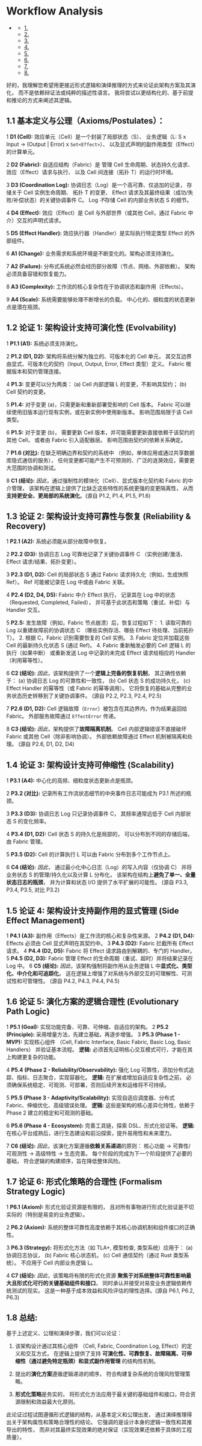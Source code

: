 #  Workflow Analysis

<!-- TOC START -->
- [ ](#1-1-1-1-1-1-1-workflow-analysis)
  - [1. ](#**基本定义与公理（axiomspostulates）：**)
  - [2. ](#**论证-1-架构设计支持可演化性-evolvability**)
  - [3. ](#**论证-2-架构设计支持可靠性与恢复-reliability-&-recovery**)
  - [4. ](#**论证-3-架构设计支持可伸缩性-scalability**)
  - [5. ](#**论证-4-架构设计支持副作用的显式管理-side-effect-management**)
  - [6. ](#**论证-5-演化方案的逻辑合理性-evolutionary-path-logic**)
  - [7. ](#**论证-6-形式化策略的合理性-formalism-strategy-logic**)
  - [8. ](#**总结**)
<!-- TOC END -->

好的，我理解您希望用更接近形式逻辑和演绎推理的方式来论证此架构方案及其演化，
而不是依赖辩证法或纯粹的描述性语言。
我将尝试以更结构化的、基于前提和推论的方式来阐述其逻辑。

## 1.1 **基本定义与公理（Axioms/Postulates）：**

1   **D1 (Cell):**
    效应单元（Cell）是一个封装了局部状态（S）、
    业务逻辑（L: S x Input -> (Output | Error) x `Set<Effect>`）、
    以及显式声明的副作用类型（Effect）的计算单元。

2   **D2 (Fabric):**
    自适应结构（Fabric）是
    管理 Cell 生命周期、状态持久化请求、
    效应（Effect）请求与执行、
    以及 Cell 间连接（拓扑 T）的运行时环境。

3   **D3 (Coordination Log):**
    协调日志（Log）是一个高可靠、仅追加的记录，
    存储关于 Cell 实例生命周期、
    拓扑 T 的变更、
    Effect 请求及其最终结果（成功/失败/补偿状态）的关键协调事件 C。
    Log *不*存储 Cell 的内部业务状态 S 的细节。

4   **D4 (Effect):**
    效应（Effect）是 Cell
    与外部世界（或其他 Cell，通过 Fabric 中介）交互的声明式请求。

5   **D5 (Effect Handler):**
    效应执行器（Handler）是实际执行特定类型 Effect 的外部组件。

6   **A1 (Change):**
    业务需求和系统环境是不断变化的。架构必须支持演化。

7   **A2 (Failure):**
    分布式系统必然会经历部分故障（节点、网络、外部依赖）。
    架构必须具备容错和恢复能力。

8   **A3 (Complexity):**
    工作流的核心复杂性在于协调状态和副作用（Effects）。

9   **A4 (Scale):**
    系统需要能够处理不断增长的负载。
    中心化的、细粒度的状态更新点是潜在瓶颈。

## 1.2 **论证 1: 架构设计支持可演化性 (Evolvability)**

1   **P1.1 (A1):**
    系统必须支持演化。

2   **P1.2 (D1, D2):**
    架构将系统分解为独立的、可版本化的 Cell 单元，
    其交互边界由显式、可版本化的契约（Input, Output, Error, Effect 类型）定义。
    Fabric 根据版本和契约管理连接。

4   **P1.3:**
    变更可以分为两类：
        (a) Cell 内部逻辑 L 的变更，不影响其契约；
        (b) Cell 契约的变更。

5   **P1.4:**
    对于变更 (a)，只需更新和重新部署受影响的 Cell 版本。
    Fabric 可以继续使用旧版本运行现有实例，或在新实例中使用新版本。
    影响范围局限于该 Cell 类型。

6   **P1.5:**
    对于变更 (b)，
    需要更新 Cell 版本，并可能需要更新直接依赖于该契约的其他 Cell，
    或者由 Fabric 引入适配器层。
    影响范围由契约的依赖关系确定。

7   **P1.6 (对比):**
    在缺乏明确边界和契约的系统中
    （例如，单体应用或通过共享数据库隐式通信的服务），
    任何变更都可能产生不可预测的、广泛的涟漪效应，需要更大范围的协调和测试。

8   **C1 (结论):**
    *因此*，通过强制性的模块化（Cell）、显式版本化契约和 Fabric 的中介管理，
    该架构在逻辑上提供了比缺乏这些特性的系统更强的变更隔离性，
    从而**支持更安全、更局部的系统演化**。(源自 P1.2, P1.4, P1.5, P1.6)

## 1.3 **论证 2: 架构设计支持可靠性与恢复 (Reliability & Recovery)**

1   **P2.1 (A2):**
    系统必须能从部分故障中恢复。

2   **P2.2 (D3):**
    协调日志 Log 可靠地记录了关键协调事件 C
    （实例创建/激活、Effect 请求/结果、拓扑变更）。

3   **P2.3 (D1, D2):**
    Cell 的局部状态 S 通过 Fabric 请求持久化（例如，生成快照 Ref）。
    Ref 可能被记录在 Log 中或由 Fabric 关联。

4   **P2.4 (D2, D4, D5):**
    Fabric 中介 Effect 执行，
    记录其在 Log 中的状态（Requested, Completed, Failed），
    并可基于此状态和策略（重试、补偿）与 Handler 交互。

5   **P2.5:**
    发生故障（例如，Fabric 节点崩溃）后，恢复过程如下：
    1.  读取可靠的 Log 以重建故障前的协调状态 C
        （哪些实例存活、哪些 Effect 待处理、当前拓扑 T）。
    2.  根据 C，Fabric 识别需要恢复的 Cell 实例。
    3.  Fabric 定位并加载这些 Cell 的最新持久化状态 S (通过 Ref)。
    4.  Fabric 重新触发必要的 Cell 逻辑 L 的执行（如果中断）
        或重新发送 Log 中记录的未完成 Effect 请求给相应的 Handler（利用幂等性）。

6   **C2 (结论):**
    *因此*，该架构提供了一个**逻辑上完备的恢复机制**，
    其正确性依赖于：
    (a) 协调日志 Log 的可靠性和一致性，
    (b) Cell 状态 S 的成功持久化，
    (c) Effect Handler 的幂等性（或 Fabric 的幂等调用）。
    它将恢复的基础从完整的业务状态历史转移到了关键协调事件。
    (源自 P2.2, P2.3, P2.4, P2.5)

7   **P2.6 (D1, D2):**
    Cell 逻辑故障（`Error`）被包含在其边界内，作为结果返回给 Fabric。
    外部服务故障通过 `EffectError` 传递。

8   **C3 (结论):**
    *因此*，架构提供了**故障隔离机制**。
    Cell 内部逻辑错误不直接破坏 Fabric 或其他 Cell（除非影响协调）。
    外部依赖故障通过 Effect 机制被隔离和处理。
    (源自 P2.6, D1, D2, D4)

## 1.4 **论证 3: 架构设计支持可伸缩性 (Scalability)**

1   **P3.1 (A4):**
    中心化的高频、细粒度状态更新点是瓶颈。

2   **P3.2 (对比):**
    记录所有工作流状态细节的中央事件日志可能成为 P3.1 所述的瓶颈。

3   **P3.3 (D3):**
    协调日志 Log 只记录协调事件 C，
    其频率通常远低于 Cell 内部状态 S 的变化频率。

4   **P3.4 (D1, D2):**
    Cell 状态 S 的持久化是局部的，
    可以分布到不同的存储后端，由 Fabric 管理。

5   **P3.5 (D2):**
    Cell 的计算执行 L 可以由 Fabric 分布到多个工作节点上。

6   **C4 (结论):**
    *因此*，
    通过最小化中心日志（Log）的写入内容（仅协调 C）
    并将业务状态 S 的管理/持久化以及计算 L 分布化，
    该架构在结构上**避免了单一、全量状态日志的瓶颈**，
    并为计算和状态 I/O 提供了水平扩展的可能性。
    (源自 P3.3, P3.4, P3.5, 对比 P3.2)

## 1.5 **论证 4: 架构设计支持副作用的显式管理 (Side Effect Management)**

1   **P4.1 (A3):**
    副作用（Effects）是工作流的核心和复杂性来源。
2   **P4.2 (D1, D4):**
    Effects 必须由 Cell 显式声明在其契约中。
3   **P4.3 (D2):**
    Fabric 拦截所有 Effect 请求。
4   **P4.4 (D2, D5):**
    Fabric 将 Effect 请求路由到解耦的、专门的 Handler。
5   **P4.5 (D2, D3):**
    Fabric 管理 Effect 的生命周期（重试、超时）并将结果记录在 Log 中。
6   **C5 (结论):**
    *因此*，该架构强制将副作用从业务逻辑 L 中**显式化、类型化、中介化和可追踪化**。
    这在逻辑上增强了对系统与外部交互的可理解性、可测试性和可管理性。
    (源自 P4.2, P4.3, P4.4, P4.5)

## 1.6 **论证 5: 演化方案的逻辑合理性 (Evolutionary Path Logic)**

1   **P5.1 (Goal):**
    实现功能完备、可靠、可伸缩、自适应的架构。
2   **P5.2 (Principle):**
    采用增量方法，先建立基础，再逐步增强。
3   **P5.3 (Phase 1 - MVP):**
    实现核心组件
    （Cell, Fabric Interface, Basic Fabric, Basic Log, Basic Handlers）
    并验证基本流程。
    **逻辑:**
    必须首先证明核心交互模式可行，才能在其上构建更复杂的功能。

4   **P5.4 (Phase 2 - Reliability/Observability):**
    强化 Log 可靠性，添加分布式追踪、指标、日志聚合，实现容器化。
    **逻辑:**
    在扩展或增加自适应复杂性之前，
    必须确保系统稳定、可观测、可部署，否则后续开发和运维将不可持续。

5   **P5.5 (Phase 3 - Adaptivity/Scalability):**
    实现自适应调度器、分布式 Fabric、伸缩优化、高级错误处理。
    **逻辑:**
    这些是架构的核心差异化特性，依赖于 Phase 2 建立的稳定和可观测的基础。

6   **P5.6 (Phase 4 - Ecosystem):**
    完善工具链，探索 DSL、形式化验证等。
    **逻辑:**
    在核心平台成熟后，进行生态建设和前沿探索，提升易用性和未来潜力。

7   **C6 (结论):**
    *因此*，该演化方案遵循**依赖关系递进**的原则：
        核心功能 -> 可靠性/可观测性 -> 高级特性 -> 生态完善。
        每个阶段的完成为下一个阶段提供了必要的基础，
        符合逻辑的构建顺序，旨在降低整体风险。

## 1.7 **论证 6: 形式化策略的合理性 (Formalism Strategy Logic)**

1   **P6.1 (Axiom):**
    形式化验证资源是有限的，
    且对所有事物进行形式化验证是不切实际的（特别是易变的业务逻辑）。

2   **P6.2 (Axiom):**
    系统的整体可靠性高度依赖于其核心协调机制和组件接口的正确性。

3   **P6.3 (Strategy):**
    将形式化方法（如 TLA+, 模型检查, 类型系统）应用于：
        (a) 协调日志协议，
        (b) Fabric 核心状态机，
        (c) Cell 通信契约（通过 Rust 类型系统）。
        不应用于 Cell 内部业务逻辑 L。

4   **C7 (结论):**
    *因此*，该策略将有限的形式化资源
    **聚焦于对系统整体可靠性影响最大且形式化可行的关键基础组件和接口**，
    同时承认并接受对易变业务逻辑依赖传统测试的现实。
    这是一种基于成本效益和风险评估的理性选择。(源自 P6.1, P6.2, P6.3)

## 1.8 **总结:**

基于上述定义、公理和演绎步骤，我们可以论证：

1. 该架构设计通过其核心组件
    （Cell, Fabric, Coordination Log, Effect）的定义和交互方式，
    在逻辑上提供了支持
    **可演化性、可靠恢复、故障隔离、可伸缩性（通过避免特定瓶颈）和显式副作用管理**
    的结构性机制。

2. 提出的**演化方案**遵循逻辑递进的顺序，
    符合构建复杂系统的合理风险管理策略。

3. **形式化策略**是务实的，
    将形式化方法应用于最关键的基础组件和接口，符合资源限制和效益最大化原则。

此论证过程试图遵循形式逻辑的结构，从基本定义和公理出发，
通过演绎推理得出关于架构属性和策略合理性的结论。
它强调的是设计本身的逻辑一致性和其推导出的特性，
而非对其最终实现效果的绝对保证（实现效果还依赖于具体的工程质量）。
